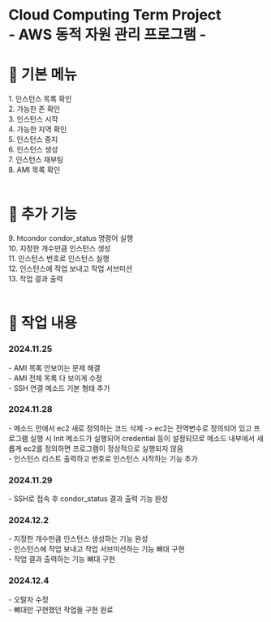 # Cloud Computing Term Project<br>- AWS 동적 자원 관리 프로그램 -

 <h1>📌 기본 메뉴 </h1>
 1. 인스턴스 목록 확인<br>
 2. 가능한 존 확인<br>
 3. 인스턴스 시작<br>
 4. 가능한 지역 확인<br>
 5. 인스턴스 중지<br>
 6. 인스턴스 생성<br>
 7. 인스턴스 재부팅<br>
 8. AMI 목록 확인<br>
 <br>

 <h1>📌 추가 기능 </h1>
 9. htcondor condor_status 명령어 실행<br>
 10. 지정한 개수만큼 인스턴스 생성<br>
 11. 인스턴스 번호로 인스턴스 실행<br>
 12. 인스턴스에 작업 보내고 작업 서브미션<br>
 13. 작업 결과 출력<br>
 <br>

 <h1>📌 작업 내용 </h1>
 <h3>2024.11.25</h3>
 - AMI 목록 안보이는 문제 해결<br>
 - AMI 전체 목록 다 보이게 수정<br>
 - SSH 연결 메소드 기본 형태 추가
 <h3>2024.11.28</h3>
 - 메소드 안에서 ec2 새로 정의하는 코드 삭제 -> ec2는 전역변수로 정의되어 있고 프로그램 실행 시 Init 메소드가 실행되어 credential 등이 설정되므로 메소드 내부에서 새롭게 ec2를 정의하면 프로그램이 정상적으로 실행되지 않음<br>
 - 인스턴스 리스트 출력하고 번호로 인스턴스 시작하는 기능 추가
 <h3>2024.11.29</h3>
 - SSH로 접속 후 condor_status 결과 출력 기능 완성
 <h3>2024.12.2</h3>
 - 지정한 개수만큼 인스턴스 생성하는 기능 완성<br>
 - 인스턴스에 작업 보내고 작업 서브미션하는 기능 뼈대 구현<br>
 - 작업 결과 출력하는 기능 뼈대 구현
 <h3>2024.12.4</h3>
 - 오탈자 수정<br>
 - 뼈대만 구현했던 작업들 구현 완료
